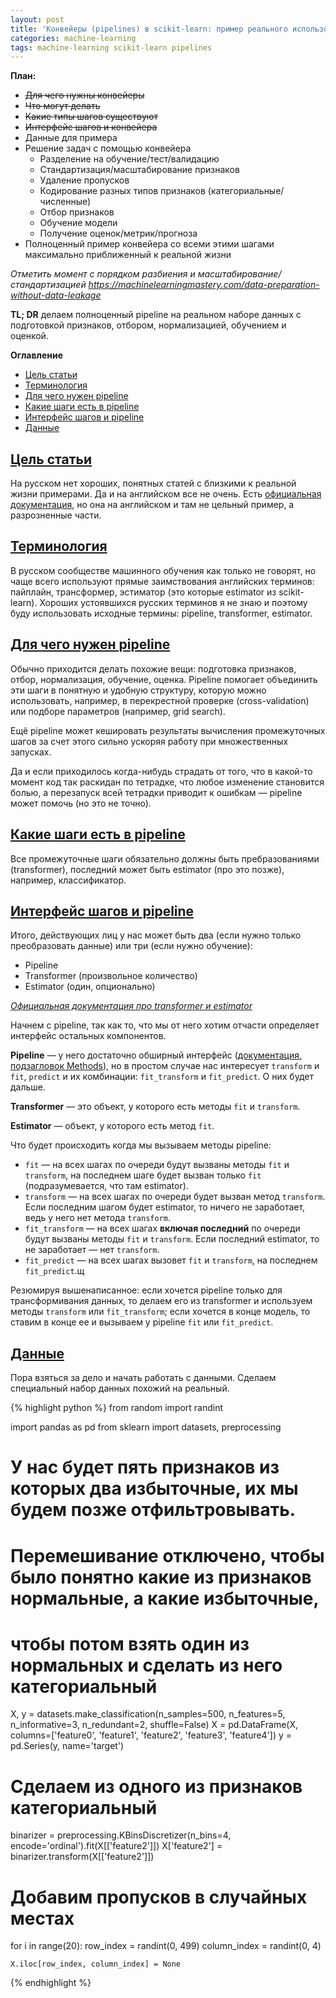```yaml
---
layout: post
title: 'Конвейеры (pipelines) в scikit-learn: пример реального использования'
categories: machine-learning
tags: machine-learning scikit-learn pipelines
---
```


__План:__
- ~~Для чего нужны конвейеры~~
- ~~Что могут делать~~
- ~~Какие типы шагов существуют~~
- ~~Интерфейс шагов и конвейера~~
- Данные для примера
- Решение задач с помощью конвейера
  - Разделение на обучение/тест/валидацию
  - Стандартизация/масштабирование признаков
  - Удаление пропусков
  - Кодирование разных типов признаков (категориальные/численные)
  - Отбор признаков
  - Обучение модели
  - Получение оценок/метрик/прогноза
- Полноценный пример конвейера со всеми этими шагами максимально приближенный к реальной жизни

_Отметить момент с порядком разбиения и масштабирование/стандартизацией https://machinelearningmastery.com/data-preparation-without-data-leakage_

__TL; DR__ делаем полноценный pipeline на реальном наборе данных с подготовкой признаков, отбором, нормализацией, обучением и оценкой.

__Оглавление__
- [Цель статьи](#why)
- [Терминология](#terminology)
- [Для чего нужен pipeline](#purpose)
- [Какие шаги есть в pipeline](#steps)
- [Интерфейс шагов и pipeline](#interfaces)
- [Данные](#data)


## <a href="#why">Цель статьи</a>

На русском нет хороших, понятных статей с близкими к реальной жизни примерами. Да и на английском все не очень. Есть
[официальная документация](https://scikit-learn.org/stable/modules/compose.html#pipeline), но она на английском и там не цельный пример, а
разрозненные части.


## <a href="#terminology">Терминология</a>

В русском сообществе машинного обучения как только не говорят, но чаще всего используют прямые заимствования
английских терминов: пайплайн, трансформер, эстиматор (это которые estimator из scikit-learn). Хороших устоявшихся
русских терминов я не знаю и поэтому буду использовать исходные термины: pipeline, transformer, estimator.


## <a href="#purpose">Для чего нужен pipeline</a>

Обычно приходится делать похожие вещи: подготовка признаков, отбор, нормализация, обучение, оценка. Pipeline
помогает объединить эти шаги в понятную и удобную структуру, которую можно использовать, например, в
перекрестной проверке (cross-validation) или подборе параметров (например, grid search).

Ещё pipeline может кешировать результаты вычисления промежуточных шагов за счет этого сильно ускоряя
работу при множественных запусках.

Да и если приходилось когда-нибудь страдать от того, что в какой-то момент код так раскидан по тетрадке, что любое
изменение становится болью, а перезапуск всей тетрадки приводит к ошибкам — pipeline может помочь (но это не точно).


## <a href="#steps">Какие шаги есть в pipeline</a>

Все промежуточные шаги обязательно должны быть пребразованиями (transformer), последний может быть estimator (про это позже),
например, классификатор.


## <a href="#interfaces">Интерфейс шагов и pipeline</a>

Итого, действующих лиц у нас может быть два (если нужно только преобразовать данные) или три (если нужно обучение):
- Pipeline
- Transformer (произвольное количество)
- Estimator (один, опционально)

_[Официальная документация про transformer и estimator](https://scikit-learn.org/stable/developers/develop.html#different-objects)_

Начнем с pipeline, так как то, что мы от него хотим отчасти определяет интерфейс остальных компонентов.

__Pipeline__ — у него достаточно обширный интерфейс ([документация, подзагловок Methods](https://scikit-learn.org/1.0/modules/generated/sklearn.pipeline.Pipeline.html)),
но в простом случае нас интересует `transform` и `fit`, `predict` и их комбинации: `fit_transform` и `fit_predict`. О них будет дальше.

__Transformer__ — это объект, у которого есть методы `fit` и `transform`.

__Estimator__ — объект, у которого есть метод `fit`.

Что будет происходить когда мы вызываем методы pipeline:
- `fit` — на всех шагах по очереди будут вызваны методы `fit` и `transform`, на последнем шаге будет вызван только `fit` (подразумевается, что там estimator).
- `transform` — на всех шагах по очереди будет вызван метод `transform`. Если последним шагом будет estimator, то ничего не заработает, ведь у него нет метода `transform`.
- `fit_transform` — на всех шагах __включая последний__ по очереди будут вызваны методы `fit` и `transform`. Если последний estimator, то не заработает — нет `transform`.
- `fit_predict` — на всех шагах вызовет `fit` и `transform`, на последнем `fit_predict`.щ

Резюмируя вышенаписанное: если хочется pipeline только для трансформивания данных, то делаем его из transformer и
используем методы `transform` или `fit_transform`; если хочется в конце модель, то ставим в конце ее и вызываем у pipeline `fit`
или `fit_predict`.


## <a href="data">Данные</a>

Пора взяться за дело и начать работать с данными. Сделаем специальный набор данных похожий на реальный.

{% highlight python %}
from random import randint

import pandas as pd
from sklearn import datasets, preprocessing

# У нас будет пять признаков из которых два избыточные, их мы будем позже отфильтровывать.
# Перемешивание отключено, чтобы было понятно какие из признаков нормальные, а какие избыточные,
# чтобы потом взять один из нормальных и сделать из него категориальный
X, y = datasets.make_classification(n_samples=500, n_features=5, n_informative=3, n_redundant=2, shuffle=False)
X = pd.DataFrame(X, columns=['feature0', 'feature1', 'feature2', 'feature3', 'feature4'])
y = pd.Series(y, name='target')


# Сделаем из одного из признаков категориальный
binarizer = preprocessing.KBinsDiscretizer(n_bins=4, encode='ordinal').fit(X[['feature2']])
X['feature2'] = binarizer.transform(X[['feature2']])


# Добавим пропусков в случайных местах
for i in range(20):
    row_index = randint(0, 499)
    column_index = randint(0, 4)

    X.iloc[row_index, column_index] = None
{% endhighlight %}
